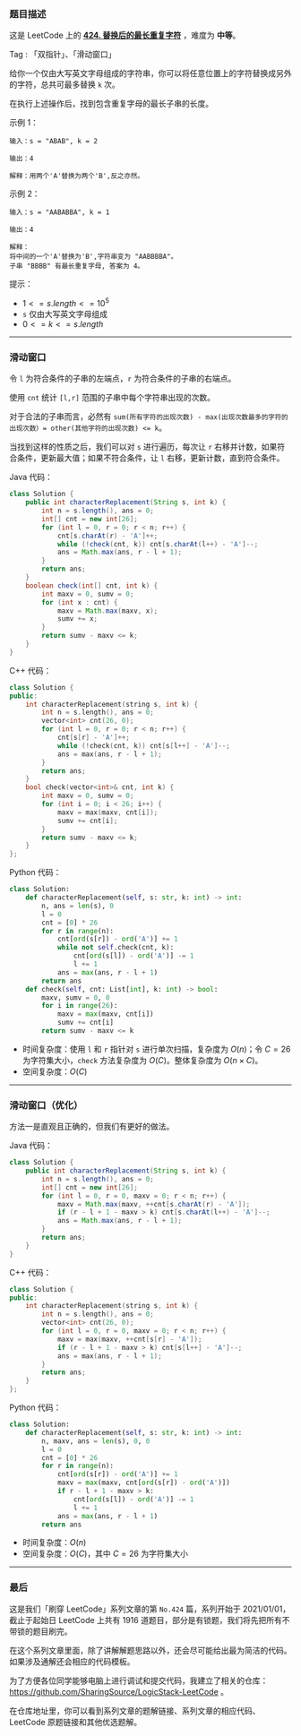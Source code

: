 ### 题目描述

这是 LeetCode 上的 **[424. 替换后的最长重复字符](https://leetcode-cn.com/problems/longest-repeating-character-replacement/solution/ping-ping-wu-qi-shuang-zhi-zhen-da-bai-h-fgif/)** ，难度为 **中等**。

Tag : 「双指针」、「滑动窗口」



给你一个仅由大写英文字母组成的字符串，你可以将任意位置上的字符替换成另外的字符，总共可最多替换 `k` 次。

在执行上述操作后，找到包含重复字母的最长子串的长度。

示例 1：
```
输入：s = "ABAB", k = 2

输出：4

解释：用两个'A'替换为两个'B',反之亦然。
```
示例 2：
```
输入：s = "AABABBA", k = 1

输出：4

解释：
将中间的一个'A'替换为'B',字符串变为 "AABBBBA"。
子串 "BBBB" 有最长重复字母, 答案为 4。
```
提示：
* $1 <= s.length <= 10^5$
* `s` 仅由大写英文字母组成
* $0 <= k <= s.length$

---

### 滑动窗口

令 `l` 为符合条件的子串的左端点，`r` 为符合条件的子串的右端点。

使用 `cnt` 统计 `[l,r]` 范围的子串中每个字符串出现的次数。

对于合法的子串而言，必然有 `sum(所有字符的出现次数) - max(出现次数最多的字符的出现次数）= other(其他字符的出现次数) <= k`。

当找到这样的性质之后，我们可以对 `s` 进行遍历，每次让 `r` 右移并计数，如果符合条件，更新最大值；如果不符合条件，让 `l` 右移，更新计数，直到符合条件。

Java 代码：
```Java
class Solution {
    public int characterReplacement(String s, int k) {
        int n = s.length(), ans = 0;
        int[] cnt = new int[26];
        for (int l = 0, r = 0; r < n; r++) {
            cnt[s.charAt(r) - 'A']++;
            while (!check(cnt, k)) cnt[s.charAt(l++) - 'A']--;
            ans = Math.max(ans, r - l + 1);
        }
        return ans;
    }
    boolean check(int[] cnt, int k) {
        int maxv = 0, sumv = 0;
        for (int x : cnt) {
            maxv = Math.max(maxv, x);
            sumv += x;
        }
        return sumv - maxv <= k;
    }
}
```
C++ 代码：
```C++
class Solution {
public:
    int characterReplacement(string s, int k) {
        int n = s.length(), ans = 0;
        vector<int> cnt(26, 0);
        for (int l = 0, r = 0; r < n; r++) {
            cnt[s[r] - 'A']++;
            while (!check(cnt, k)) cnt[s[l++] - 'A']--;
            ans = max(ans, r - l + 1);
        }
        return ans;
    }
    bool check(vector<int>& cnt, int k) {
        int maxv = 0, sumv = 0;
        for (int i = 0; i < 26; i++) {
            maxv = max(maxv, cnt[i]);
            sumv += cnt[i];
        }
        return sumv - maxv <= k;
    }
};
```
Python 代码：
```Python
class Solution:
    def characterReplacement(self, s: str, k: int) -> int:
        n, ans = len(s), 0
        l = 0
        cnt = [0] * 26
        for r in range(n):
            cnt[ord(s[r]) - ord('A')] += 1
            while not self.check(cnt, k):
                cnt[ord(s[l]) - ord('A')] -= 1
                l += 1
            ans = max(ans, r - l + 1)
        return ans
    def check(self, cnt: List[int], k: int) -> bool:
        maxv, sumv = 0, 0
        for i in range(26):
            maxv = max(maxv, cnt[i])
            sumv += cnt[i]
        return sumv - maxv <= k
```
* 时间复杂度：使用 `l` 和 `r` 指针对 `s` 进行单次扫描，复杂度为 $O(n)$；令 $C = 26$ 为字符集大小，`check` 方法复杂度为 $O(C)$。整体复杂度为 $O(n \times C)$。
* 空间复杂度：$O(C)$

---

### 滑动窗口（优化）

方法一是直观且正确的，但我们有更好的做法。


Java 代码：
```Java
class Solution {
    public int characterReplacement(String s, int k) {
        int n = s.length(), ans = 0;
        int[] cnt = new int[26];
        for (int l = 0, r = 0, maxv = 0; r < n; r++) {
            maxv = Math.max(maxv, ++cnt[s.charAt(r) - 'A']);
            if (r - l + 1 - maxv > k) cnt[s.charAt(l++) - 'A']--;
            ans = Math.max(ans, r - l + 1);
        }
        return ans;
    }
}
```
C++ 代码：
```C++
class Solution {
public:
    int characterReplacement(string s, int k) {
        int n = s.length(), ans = 0;
        vector<int> cnt(26, 0);
        for (int l = 0, r = 0, maxv = 0; r < n; r++) {
            maxv = max(maxv, ++cnt[s[r] - 'A']);
            if (r - l + 1 - maxv > k) cnt[s[l++] - 'A']--;
            ans = max(ans, r - l + 1);
        }
        return ans;
    }
};
```
Python 代码：
```Python
class Solution:
    def characterReplacement(self, s: str, k: int) -> int:
        n, maxv, ans = len(s), 0, 0
        l = 0
        cnt = [0] * 26
        for r in range(n):
            cnt[ord(s[r]) - ord('A')] += 1
            maxv = max(maxv, cnt[ord(s[r]) - ord('A')])
            if r - l + 1 - maxv > k:
                cnt[ord(s[l]) - ord('A')] -= 1
                l += 1
            ans = max(ans, r - l + 1)
        return ans
```
* 时间复杂度：$O(n)$
* 空间复杂度：$O(C)$，其中 $C = 26$ 为字符集大小

---

### 最后

这是我们「刷穿 LeetCode」系列文章的第 `No.424` 篇，系列开始于 2021/01/01，截止于起始日 LeetCode 上共有 1916 道题目，部分是有锁题，我们将先把所有不带锁的题目刷完。

在这个系列文章里面，除了讲解解题思路以外，还会尽可能给出最为简洁的代码。如果涉及通解还会相应的代码模板。

为了方便各位同学能够电脑上进行调试和提交代码，我建立了相关的仓库：https://github.com/SharingSource/LogicStack-LeetCode 。

在仓库地址里，你可以看到系列文章的题解链接、系列文章的相应代码、LeetCode 原题链接和其他优选题解。

